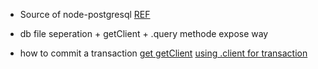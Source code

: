 - Source of node-postgresql [REF](https://node-postgres.com/)

- db file seperation + getClient + .query methode expose way
- how to  commit a transaction 
[get getClient](https://node-postgres.com/guides/project-structure)
[using .client for transaction](https://node-postgres.com/features/transactions)

